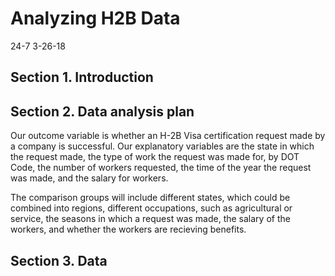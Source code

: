 Analyzing H2B Data
================
24-7
3-26-18

Section 1. Introduction
-----------------------

Section 2. Data analysis plan
-----------------------------

Our outcome variable is whether an H-2B Visa certification request made by a company is successful. Our explanatory variables are the state in which the request made, the type of work the request was made for, by DOT Code, the number of workers requested, the time of the year the request was made, and the salary for workers.

The comparison groups will include different states, which could be combined into regions, different occupations, such as agricultural or service, the seasons in which a request was made, the salary of the workers, and whether the workers are recieving benefits.

Section 3. Data
---------------
